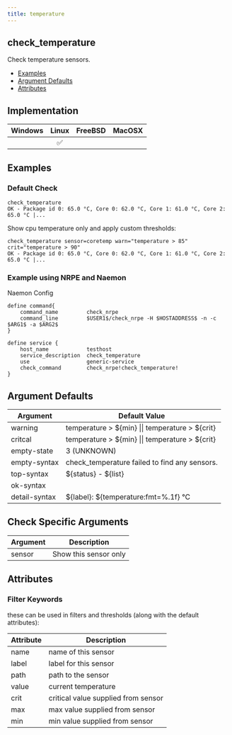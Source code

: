 ```yaml
---
title: temperature
---
```


## check_temperature

Check temperature sensors.

- [Examples](#examples)
- [Argument Defaults](#argument-defaults)
- [Attributes](#attributes)

## Implementation

| Windows | Linux              | FreeBSD | MacOSX |
|:-------:|:------------------:|:-------:|:------:|
|         | :white_check_mark: |         |        |

## Examples

### Default Check

    check_temperature
    OK - Package id 0: 65.0 °C, Core 0: 62.0 °C, Core 1: 61.0 °C, Core 2: 65.0 °C |...

Show cpu temperature only and apply custom thresholds:

    check_temperature sensor=coretemp warn="temperature > 85" crit="temperature > 90"
    OK - Package id 0: 65.0 °C, Core 0: 62.0 °C, Core 1: 61.0 °C, Core 2: 65.0 °C |...

### Example using NRPE and Naemon

Naemon Config

    define command{
        command_name         check_nrpe
        command_line         $USER1$/check_nrpe -H $HOSTADDRESS$ -n -c $ARG1$ -a $ARG2$
    }

    define service {
        host_name            testhost
        service_description  check_temperature
        use                  generic-service
        check_command        check_nrpe!check_temperature!
    }

## Argument Defaults

| Argument      | Default Value                                     |
| ------------- | ------------------------------------------------- |
| warning       | temperature > \${min} \|\| temperature > \${crit} |
| critcal       | temperature > \${min} \|\| temperature > \${crit} |
| empty-state   | 3 (UNKNOWN)                                       |
| empty-syntax  | check_temperature failed to find any sensors.     |
| top-syntax    | \${status} - \${list}                             |
| ok-syntax     |                                                   |
| detail-syntax | \${label}: \${temperature:fmt=%.1f} °C            |

## Check Specific Arguments

| Argument | Description           |
| -------- | --------------------- |
| sensor   | Show this sensor only |

## Attributes

### Filter Keywords

these can be used in filters and thresholds (along with the default attributes):

| Attribute | Description                         |
| --------- | ----------------------------------- |
| name      | name of this sensor                 |
| label     | label for this sensor               |
| path      | path to the sensor                  |
| value     | current temperature                 |
| crit      | critical value supplied from sensor |
| max       | max value supplied from sensor      |
| min       | min value supplied from sensor      |
